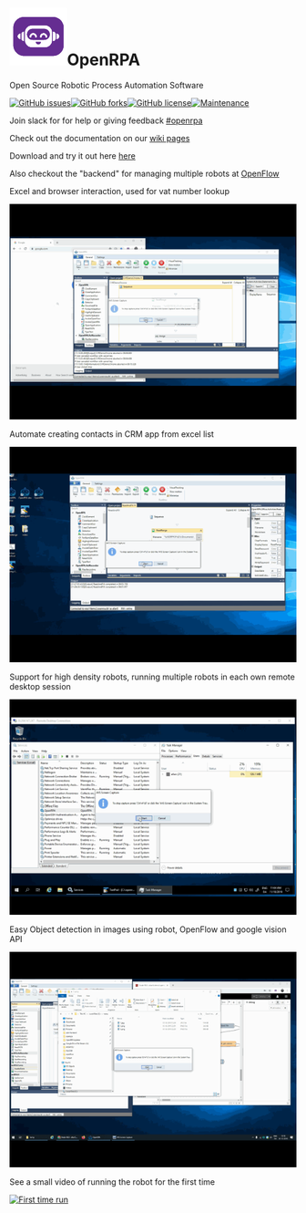 # ![OpenRPA](OpenRPA-logo.png)OpenRPA
Open Source Robotic Process Automation Software

[![GitHub issues](https://img.shields.io/github/issues/open-rpa/openrpa.svg)](https://github.com/open-rpa/openrpa/issues)[![GitHub forks](https://img.shields.io/github/forks/open-rpa/openrpa.svg)](https://github.com/open-rpa/openrpa/network)[![GitHub license](https://img.shields.io/github/license/open-rpa/openrpa.svg)](https://github.com/open-rpa/openrpa/blob/master/LICENSE)[![Maintenance](https://img.shields.io/badge/Maintained%3F-yes-green.svg)](https://github.com/open-rpa/openrpa/graphs/commit-activity)

Join slack for for help or giving feedback [#openrpa](https://slack.openrpa.dk)

Check out the documentation on our [wiki pages](https://github.com/open-rpa/openrpa/wiki)

Download and try it out here [here](https://github.com/open-rpa/openrpa/releases/download/1.0.95/OpenRPA.msi) 

Also checkout the "backend" for managing multiple robots at [OpenFlow](https://github.com/open-rpa/OpenFlow)

Excel and browser interaction, used for vat number lookup

![ChromeCVRLoogup](docs/img/ChromeCVRLoogup.gif)

Automate creating contacts in CRM app from excel list

![FillCRMApp](docs/img/FillCRMApp.gif)

Support for high density robots, running multiple robots in each own remote desktop session

![high-densityrobot](docs/img/high-densityrobot.gif)

Easy Object detection in images using robot, OpenFlow and google vision API

![EasyObjectDetection](docs/img/EasyObjectDetection.gif)

See a small video of running the robot for the first time

[![First time run](https://img.youtube.com/vi/SqLHlMpQhZA/1.jpg)](https://www.youtube.com/watch?v=34-H-_EPwJg)